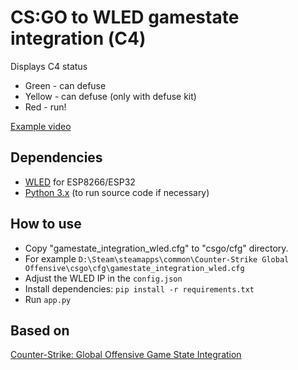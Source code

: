 # CS:GO to WLED gamestate integration (С4)
Displays С4 status

* Green - can defuse
* Yellow - can defuse (only with defuse kit)
* Red - run!

[Example video](https://youtu.be/Oddy42e71_c)

## Dependencies
* [WLED](https://github.com/Aircoookie/WLED "WLED") for ESP8266/ESP32
* [Python 3.x](https://www.python.org/downloads/) (to run source code if necessary)

## How to use
* Copy "gamestate_integration_wled.cfg" to "csgo/cfg" directory.
* For example `D:\Steam\steamapps\common\Counter-Strike Global Offensive\csgo\cfg\gamestate_integration_wled.cfg`
* Adjust the WLED IP in the `config.json`
* Install dependencies: `pip install -r requirements.txt`
* Run `app.py`

## Based on
[Counter-Strike: Global Offensive Game State Integration](https://developer.valvesoftware.com/wiki/Counter-Strike:_Global_Offensive_Game_State_Integration)
